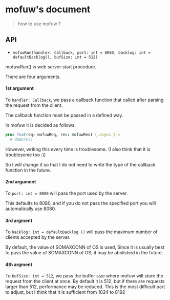 # mofuw's document

> how to use mofuw ?

## API
- `mofuwRun(handler: Callback, port: int = 8080, backlog: int = defaultBacklog(), bufSize: int = 512)`

mofuwRun() is web server start procedure.

There are four arguments.

#### 1st argument

To `handler: Callback`, we pass a callback function that called after parsing the request from the client.

The callback function must be passed in a defined way.

In mofuw it is decided as follows.

```nim
proc foo(req: mofuwReq, res: mofuwRes) {.async.} =
  # doWork()
```

However, writing this every time is troublesome.
(I also think that it is troublesome too :))

So I will change it so that I do not need to write the type of the callback function in the future.

#### 2nd argument

To `port: int = 8080` will pass the port used by the server.

This defaults to 8080, and if you do not pass the specified port you will automatically use 8080.

#### 3rd argment

To `backlog: int = defaultBacklog ()` will pass the maximum number of clients accepted by the server.

By default, the value of SOMAXCONN of OS is used,
Since it is usually best to pass the value of SOMAXCONN of OS, it may be abolished in the future.

#### 4th argment

To `bufSize: int = 512`, we pass the buffer size where mofuw will store the request from the client at once.
By default it is 512, but if there are requests larger than 512, performance may be reduced.
This is the most difficult part to adjust, but I think that it is sufficient from 1024 to 8192